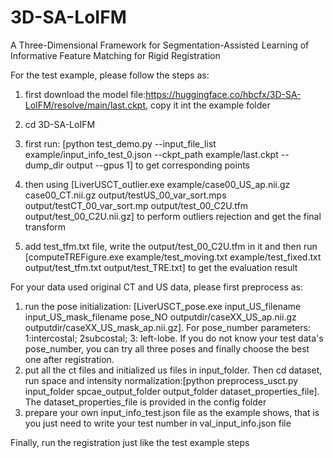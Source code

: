 # 3D-SA-LoIFM
A Three-Dimensional Framework for Segmentation-Assisted Learning of Informative Feature Matching for Rigid Registration

For the test example, please follow the steps as:
1. first download the model file:https://huggingface.co/hbcfx/3D-SA-LoIFM/resolve/main/last.ckpt, copy it int the example folder
 
2. cd 3D-SA-LoIFM

3. first run: [python test_demo.py --input_file_list example/input_info_test_0.json --ckpt_path example/last.ckpt --dump_dir output --gpus 1] to get corresponding points

4. then using [LiverUSCT_outlier.exe example/case00_US_ap.nii.gz  case00_CT.nii.gz output/testUS_00_var_sort.mps output/testCT_00_var_sort.mp output/test_00_C2U.tfm  output/test_00_C2U.nii.gz] to perform outliers rejection and get the final transform

5. add test_tfm.txt file, write the output/test_00_C2U.tfm in it and then run [computeTREFigure.exe example/test_moving.txt example/test_fixed.txt output/test_tfm.txt output/test_TRE.txt] to get the evaluation result


For your data used original CT and US data, please first preprocess as:

1. run the pose initialization: [LiverUSCT_pose.exe input_US_filename  input_US_mask_filename pose_NO outputdir/caseXX_US_ap.nii.gz outputdir/caseXX_US_mask_ap.nii.gz]. For pose_number parameters: 1:intercostal; 2subcostal; 3: left-lobe. If you do not know your test data's pose_number, you can try all three poses and finally choose the best one after registration.
2. put all the ct files and initialized us files in input_folder. Then cd dataset, run space and intensity normalization:[python preprocess_usct.py input_folder spcae_output_folder output_folder dataset_properties_file]. The dataset_properties_file is provided in the config folder
3. prepare your own input_info_test.json file as the example shows, that is you just need to write your test number in val_input_info.json file 

Finally, run the registration just like the test example steps

